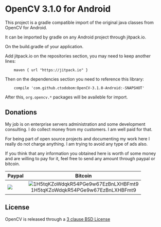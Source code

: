 OpenCV 3.1.0 for Android
========================

This project is a gradle compatible import of the original java classes from OpenCV for Android.

It can be imported by gradle on any Android project through jitpack.io.

On the build.gradle of your application.

Add jitpack.io on the repositories section, you may need to keep another lines:

```
    maven { url "https://jitpack.io" }
```

Then on the dependencies section you need to reference this library:

```
    compile 'com.github.ctodobom:OpenCV-3.1.0-Android:-SNAPSHOT'
```

After this, ```org.opencv.*``` packages will be availeble for import.


Donations
---------

My job is on enterprise servers administration and some development consulting. I do collect money from my customers. I am well paid for that.

For being part of open source projects and documenting my work here I really do not charge anything. I am trying to avoid any type of ads also.

If you think that any information you obtained here is worth of some money and are willing to pay for it, feel free to send any amount through paypal or bitcoin.

| Paypal | Bitcoin |
| ------ | ------- |
| [![](https://www.paypalobjects.com/en_US/i/btn/btn_donateCC_LG.gif)](https://www.paypal.com/cgi-bin/webscr?cmd=_s-xclick&hosted_button_id=X6XHVCPMRQEL4) | <center> ![1H5tqKZoWdqkR54PGe9w67EzBnLXHBFmt9](http://todobom.com/images/bitcoin-donations.png)<br />1H5tqKZoWdqkR54PGe9w67EzBnLXHBFmt9</center> |

License
-------

OpenCV is released through a [3 clause BSD License](http://opencv.org/license.html)
